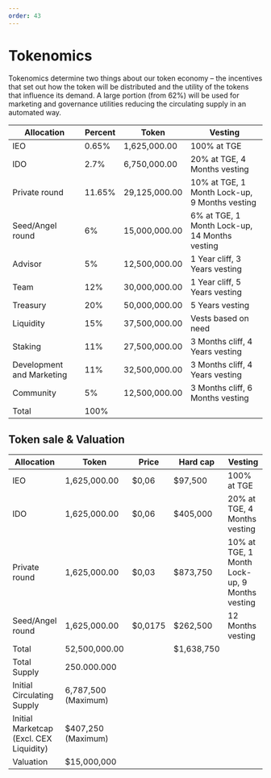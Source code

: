 ```yaml
---
order: 43
---
```

# Tokenomics
Tokenomics determine two things about our token economy – the incentives that set out how the token will be distributed and the utility of the tokens that influence its demand. A large portion (from 62%) will be used for marketing and governance utilities reducing the circulating supply in an automated way.

Allocation   | Percent | Token | Vesting
---    | --- | --- | ---
IEO | 0.65% | 1,625,000.00 | 100% at TGE
IDO | 2.7% | 6,750,000.00 | 20% at TGE, 4 Months vesting	
Private round | 11.65% | 29,125,000.00 | 10% at TGE, 1 Month Lock-up, 9 Months vesting	
Seed/Angel round | 6% | 15,000,000.00 | 6% at TGE, 1 Month Lock-up, 14 Months vesting	
Advisor | 5% | 12,500,000.00 | 1 Year cliff, 3 Years vesting	
Team | 12% | 30,000,000.00 | 1 Year cliff, 5 Years vesting	
Treasury | 20% | 50,000,000.00 | 5 Years vesting	
Liquidity | 15% | 37,500,000.00 | Vests based on need	
Staking | 11% | 27,500,000.00 | 3 Months cliff, 4 Years vesting	
Development and Marketing | 11% | 32,500,000.00 | 3 Months cliff, 4 Years vesting	
Community | 5% | 12,500,000.00 | 3 Months cliff, 6 Months vesting	
Total | 100%

## Token sale & Valuation

Allocation   | Token | Price | Hard cap | Vesting
---    | --- | --- | --- | ---
IEO | 1,625,000.00 | $0,06 | $97,500 | 100% at TGE			
IDO | 1,625,000.00 | $0,06 | $405,000| 20% at TGE, 4 Months vesting				
Private round | 1,625,000.00 | $0,03 | $873,750 | 10% at TGE, 1 Month Lock-up, 9 Months vesting				
Seed/Angel round | 1,625,000.00 | $0,0175 | $262,500 | 12 Months vesting	
Total | 52,500,000.00 | | $1,638,750
Total Supply | 250.000.000
Initial Circulating Supply | 6,787,500 (Maximum)
Initial Marketcap (Excl. CEX Liquidity) | $407,250 (Maximum)
Valuation | $15,000,000